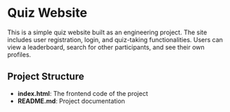 # Quiz Website

This is a simple quiz website built as an engineering project. The site includes user registration, login, and quiz-taking functionalities. Users can view a leaderboard, search for other participants, and see their own profiles.

## Project Structure

- **index.html**: The frontend code of the project
- **README.md**: Project documentation
        